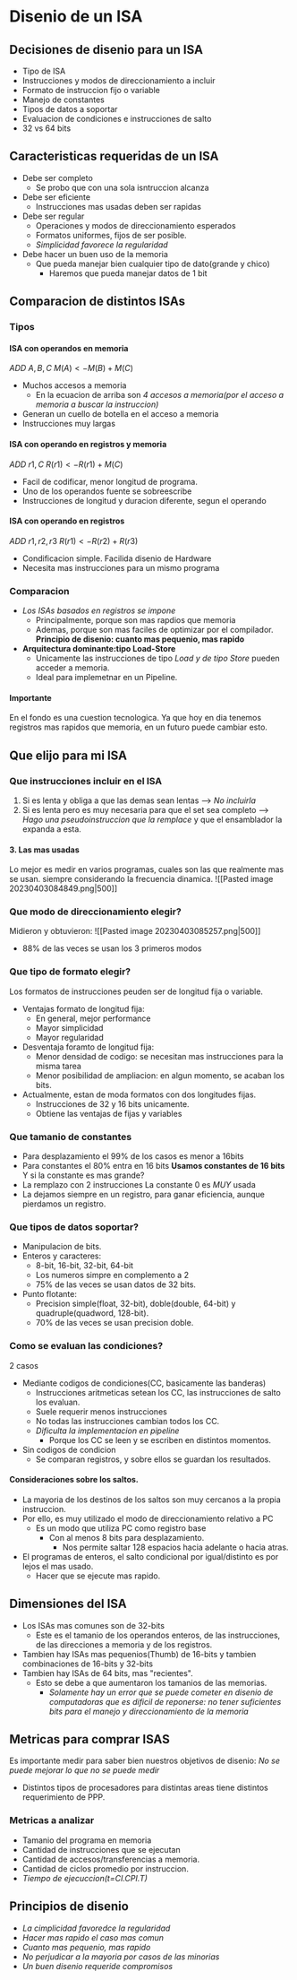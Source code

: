 # Disenio de un ISA
## Decisiones de disenio para un ISA
- Tipo de ISA
- Instrucciones y modos de direccionamiento a incluir
- Formato de instruccion fijo o variable
- Manejo de constantes
- Tipos de datos a soportar
- Evaluacion de condiciones e instrucciones de salto
- 32 vs 64 bits

## Caracteristicas requeridas de un ISA
- Debe ser completo
    - Se probo que con una sola isntruccion alcanza
- Debe ser eficiente
	- Instrucciones mas usadas deben ser rapidas
- Debe ser regular
	- Operaciones y modos de direccionamiento esperados
	- Formatos uniformes, fijos de ser posible.
	- *Simplicidad favorece la regularidad*
- Debe hacer un buen uso de la memoria
	- Que pueda manejar bien cualquier tipo de dato(grande y chico)
		- Haremos que pueda manejar datos de 1 bit


## Comparacion de distintos ISAs
### Tipos
#### ISA con operandos en memoria
$ADD$ $A,B,C$    $M(A)<-M(B)+M(C)$
- Muchos accesos a memoria
	- En la ecuacion de arriba son *4 accesos a memoria(por el acceso a memoria a buscar la instruccion)*
- Generan un cuello de botella en el acceso a memoria
- Instrucciones muy largas
#### ISA con operando en registros y memoria
$ADD$ $r1,C$    $R(r1)<-R(r1)+M(C)$
- Facil de codificar, menor longitud de programa.
- Uno de los operandos fuente se sobreescribe
- Instrucciones de longitud y duracion diferente, segun el operando
#### ISA con operando en registros
$ADD$ $r1,r2,r3$    $R(r1)<-R(r2)+R(r3)$
-  Condificacion simple. Facilida disenio de Hardware
- Necesita mas instrucciones para un mismo programa
### Comparacion
- *Los ISAs basados en registros se impone*
	- Principalmente, porque son mas rapdios que memoria
	- Ademas, porque son mas faciles de optimizar por el compilador.
**Principio de disenio: cuanto mas pequenio, mas rapido**
- **Arquitectura dominante:tipo Load-Store**
	- Unicamente las instrucciones de tipo *Load y de tipo Store* pueden acceder a memoria.
	- Ideal para implemetnar en un Pipeline.
#### Importante
En el fondo es una cuestion tecnologica. Ya que hoy en dia tenemos registros mas rapidos que memoria, en un futuro puede cambiar esto.

## Que elijo para mi ISA
### Que instrucciones incluir en el ISA
1. Si es lenta y obliga a que las demas sean lentas --> *No incluirla*
2. Si es lenta pero es muy necesaria para que el set sea completo --> *Hago una pseudoinstruccion que la remplace* y que el ensamblador la expanda a esta.
#### 3. Las mas usadas
Lo mejor es medir en varios programas, cuales son las que realmente mas se usan. siempre considerando la frecuencia dinamica.
![[Pasted image 20230403084849.png|500]]

### Que modo de direccionamiento elegir?
Midieron y obtuvieron:
![[Pasted image 20230403085257.png|500]]
- 88% de las veces se usan los 3 primeros modos


### Que tipo de formato elegir?
Los formatos de instrucciones peuden ser de longitud fija o variable.
- Ventajas formato de longitud fija:
	- En general, mejor performance
	- Mayor simplicidad
	- Mayor regularidad
- Desventaja foramto de longitud fija:
	- Menor densidad de codigo: se necesitan mas instrucciones para la misma tarea
	- Menor posibilidad de ampliacion: en algun momento, se acaban los bits.
- Actualmente, estan de moda formatos con dos longitudes fijas.
	- Instrucciones de 32 y 16 bits unicamente.
	- Obtiene las ventajas de fijas y variables

### Que tamanio de constantes
- Para desplazamiento el 99% de los casos es menor a 16bits
- Para constantes el 80% entra en 16 bits
**Usamos constantes de 16 bits**
Y si la constante es mas grande?
- La remplazo con 2 instrucciones
La constante 0 es *MUY* usada
- La dejamos siempre en un registro, para ganar eficiencia, aunque pierdamos un registro.


### Que tipos de datos soportar?
- Manipulacion de bits.
- Enteros y caracteres:
	- 8-bit, 16-bit, 32-bit, 64-bit
	- Los numeros simpre en complemento a 2
	- 75% de las veces se usan datos de 32 bits.
- Punto flotante:
	- Precision simple(float, 32-bit), doble(double, 64-bit) y quadruple(quadword, 128-bit).
	- 70% de las veces se usan precision doble.


### Como se evaluan las condiciones?
2 casos
- Mediante codigos de condiciones(CC, basicamente las banderas)
	- Instrucciones aritmeticas setean los CC, las instrucciones de salto los evaluan.
	- Suele requerir menos instrucciones
	- No todas las instrucciones cambian todos los CC.
	- *Dificulta la implementacion en pipeline*
		- Porque los CC se leen y se escriben en distintos momentos.
- Sin codigos de condicion
	- Se comparan registros, y sobre ellos se guardan los resultados.
#### Consideraciones sobre los saltos.
- La mayoria de los destinos de los saltos son muy cercanos a la propia instruccion.
- Por ello, es muy utilizado el modo de direccionamiento relativo a PC
	- Es un modo que utiliza PC como registro base
		- Con al menos 8 bits para desplazamiento.
			- Nos permite saltar 128 espacios hacia adelante o hacia atras.
- El programas de enteros, el salto condicional por igual/distinto es por lejos el mas usado.
	- Hacer que se ejecute mas rapido.

## Dimensiones del ISA
- Los ISAs mas comunes son de 32-bits
	- Este es el tamanio de los operandos enteros, de las instrucciones, de las direcciones a memoria y de los registros.
- Tambien hay ISAs mas pequenios(Thumb) de 16-bits y tambien combinaciones de 16-bits y 32-bits
- Tambien hay ISAs de 64 bits, mas "recientes".
	- Esto se debe a que aumentaron los tamanios de las memorias.
		- *Solamente hay un error que se puede cometer en disenio de computadoras que es dificil de reponerse: no tener suficientes bits para el manejo y direccionamiento de la memoria*


## Metricas para comprar ISAS
Es importante medir para saber bien nuestros objetivos de disenio: *No se puede mejorar lo que no se puede medir*
- Distintos tipos de procesadores para distintas areas tiene distintos requerimiento de PPP.
### Metricas a analizar
- Tamanio del programa en memoria
- Cantidad de instrucciones que se ejecutan
- Cantidad de accesos/transferencias a memoria.
- Cantidad de ciclos promedio por instruccion.
- *Tiempo de ejecuccion(t=CI.CPI.T)*


## Principios de disenio
- *La cimplicidad favoredce la regularidad*
- *Hacer mas rapido el caso mas comun*
- *Cuanto mas pequenio, mas rapido*
- *No perjudicar a la mayoria por casos de las minorias*
- *Un buen disenio requeride compromisos*
